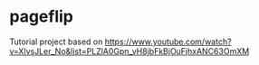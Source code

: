 # pageflip
Tutorial project based on https://www.youtube.com/watch?v=XlvsJLer_No&list=PLZlA0Gpn_vH8jbFkBjOuFjhxANC63OmXM
